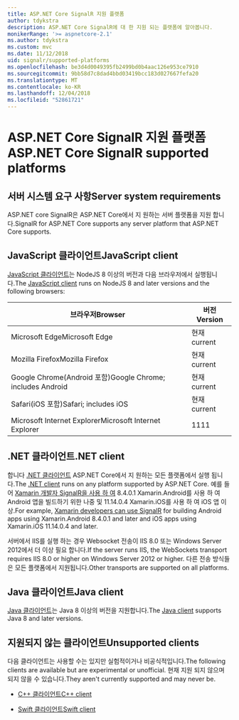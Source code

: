 ```yaml
---
title: ASP.NET Core SignalR 지원 플랫폼
author: tdykstra
description: ASP.NET Core SignalR에 대 한 지원 되는 플랫폼에 알아봅니다.
monikerRange: '>= aspnetcore-2.1'
ms.author: tdykstra
ms.custom: mvc
ms.date: 11/12/2018
uid: signalr/supported-platforms
ms.openlocfilehash: be3d4d0049395fb2499bd0b4aac126e953ce7910
ms.sourcegitcommit: 9bb58d7c8dad4bbd03419bcc183d027667fefa20
ms.translationtype: MT
ms.contentlocale: ko-KR
ms.lasthandoff: 12/04/2018
ms.locfileid: "52861721"
---
```

# <a name="aspnet-core-signalr-supported-platforms"></a><span data-ttu-id="4442d-103">ASP.NET Core SignalR 지원 플랫폼</span><span class="sxs-lookup"><span data-stu-id="4442d-103">ASP.NET Core SignalR supported platforms</span></span>

## <a name="server-system-requirements"></a><span data-ttu-id="4442d-104">서버 시스템 요구 사항</span><span class="sxs-lookup"><span data-stu-id="4442d-104">Server system requirements</span></span>

<span data-ttu-id="4442d-105">ASP.NET core SignalR은 ASP.NET Core에서 지 원하는 서버 플랫폼을 지원 합니다.</span><span class="sxs-lookup"><span data-stu-id="4442d-105">SignalR for ASP.NET Core supports any server platform that ASP.NET Core supports.</span></span>

## <a name="javascript-client"></a><span data-ttu-id="4442d-106">JavaScript 클라이언트</span><span class="sxs-lookup"><span data-stu-id="4442d-106">JavaScript client</span></span>

<span data-ttu-id="4442d-107">[JavaScript 클라이언트](https://www.npmjs.com/package/@aspnet/signalr)는 NodeJS 8 이상의 버전과 다음 브라우저에서 실행됩니다.</span><span class="sxs-lookup"><span data-stu-id="4442d-107">The [JavaScript client](https://www.npmjs.com/package/@aspnet/signalr) runs on NodeJS 8 and later versions and the following browsers:</span></span>

| <span data-ttu-id="4442d-108">브라우저</span><span class="sxs-lookup"><span data-stu-id="4442d-108">Browser</span></span>                         | <span data-ttu-id="4442d-109">버전</span><span class="sxs-lookup"><span data-stu-id="4442d-109">Version</span></span> |
| ------------------------------- | ------- |
| <span data-ttu-id="4442d-110">Microsoft Edge</span><span class="sxs-lookup"><span data-stu-id="4442d-110">Microsoft Edge</span></span>                  | <span data-ttu-id="4442d-111">현재</span><span class="sxs-lookup"><span data-stu-id="4442d-111">current</span></span> |
| <span data-ttu-id="4442d-112">Mozilla Firefox</span><span class="sxs-lookup"><span data-stu-id="4442d-112">Mozilla Firefox</span></span>                 | <span data-ttu-id="4442d-113">현재</span><span class="sxs-lookup"><span data-stu-id="4442d-113">current</span></span> |
| <span data-ttu-id="4442d-114">Google Chrome(Android 포함)</span><span class="sxs-lookup"><span data-stu-id="4442d-114">Google Chrome; includes Android</span></span> | <span data-ttu-id="4442d-115">현재</span><span class="sxs-lookup"><span data-stu-id="4442d-115">current</span></span> |
| <span data-ttu-id="4442d-116">Safari(iOS 포함)</span><span class="sxs-lookup"><span data-stu-id="4442d-116">Safari; includes iOS</span></span>            | <span data-ttu-id="4442d-117">현재</span><span class="sxs-lookup"><span data-stu-id="4442d-117">current</span></span> |
| <span data-ttu-id="4442d-118">Microsoft Internet Explorer</span><span class="sxs-lookup"><span data-stu-id="4442d-118">Microsoft Internet Explorer</span></span>     | <span data-ttu-id="4442d-119">11</span><span class="sxs-lookup"><span data-stu-id="4442d-119">11</span></span>      |
 
## <a name="net-client"></a><span data-ttu-id="4442d-120">.NET 클라이언트</span><span class="sxs-lookup"><span data-stu-id="4442d-120">.NET client</span></span>

<span data-ttu-id="4442d-121">합니다 [.NET 클라이언트](https://www.nuget.org/packages/Microsoft.AspNetCore.SignalR/) ASP.NET Core에서 지 원하는 모든 플랫폼에서 실행 됩니다.</span><span class="sxs-lookup"><span data-stu-id="4442d-121">The [.NET client](https://www.nuget.org/packages/Microsoft.AspNetCore.SignalR/) runs on any platform supported by ASP.NET Core.</span></span> <span data-ttu-id="4442d-122">예를 들어 [Xamarin 개발자 SignalR을 사용 하 여](https://github.com/aspnet/Announcements/issues/305) 8.4.0.1 Xamarin.Android를 사용 하 여 Android 앱을 빌드하기 위한 나중 및 11.14.0.4 Xamarin.iOS를 사용 하 여 iOS 앱 이상.</span><span class="sxs-lookup"><span data-stu-id="4442d-122">For example, [Xamarin developers can use SignalR](https://github.com/aspnet/Announcements/issues/305) for building Android apps using Xamarin.Android 8.4.0.1 and later and iOS apps using Xamarin.iOS 11.14.0.4 and later.</span></span>

<span data-ttu-id="4442d-123">서버에서 IIS를 실행 하는 경우 Websocket 전송이 IIS 8.0 또는 Windows Server 2012에서 더 이상 필요 합니다.</span><span class="sxs-lookup"><span data-stu-id="4442d-123">If the server runs IIS, the WebSockets transport requires IIS 8.0 or higher on Windows Server 2012 or higher.</span></span> <span data-ttu-id="4442d-124">다른 전송 방식들은 모든 플랫폼에서 지원됩니다.</span><span class="sxs-lookup"><span data-stu-id="4442d-124">Other transports are supported on all platforms.</span></span>

## <a name="java-client"></a><span data-ttu-id="4442d-125">Java 클라이언트</span><span class="sxs-lookup"><span data-stu-id="4442d-125">Java client</span></span>

<span data-ttu-id="4442d-126">[Java 클라이언트](https://search.maven.org/artifact/com.microsoft.aspnet/signalr)는 Java 8 이상의 버전을 지원합니다.</span><span class="sxs-lookup"><span data-stu-id="4442d-126">The [Java client](https://search.maven.org/artifact/com.microsoft.aspnet/signalr) supports Java 8 and later versions.</span></span>

## <a name="unsupported-clients"></a><span data-ttu-id="4442d-127">지원되지 않는 클라이언트</span><span class="sxs-lookup"><span data-stu-id="4442d-127">Unsupported clients</span></span>

<span data-ttu-id="4442d-128">다음 클라이언트는 사용할 수는 있지만 실험적이거나 비공식적입니다.</span><span class="sxs-lookup"><span data-stu-id="4442d-128">The following clients are available but are experimental or unofficial.</span></span> <span data-ttu-id="4442d-129">현재 지원 되지 않으며 되지 않을 수 있습니다.</span><span class="sxs-lookup"><span data-stu-id="4442d-129">They aren't currently supported and may never be.</span></span>

* [<span data-ttu-id="4442d-130">C++ 클라이언트</span><span class="sxs-lookup"><span data-stu-id="4442d-130">C++ client</span></span>](https://github.com/aspnet/SignalR/tree/master/clients/cpp)

* [<span data-ttu-id="4442d-131">Swift 클라이언트</span><span class="sxs-lookup"><span data-stu-id="4442d-131">Swift client</span></span>](https://github.com/moozzyk/SignalR-Client-Swift)
